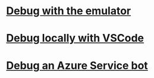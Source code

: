 # [Debug with the emulator](../debug-bots-emulator.md)
# [Debug locally with VSCode](../debug-bots-locally-vscode.md)
# [Debug an Azure Service bot](../debug-azure-bot.md)